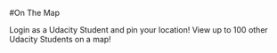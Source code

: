 #On The Map

Login as a Udacity Student and pin your location!
View up to 100 other Udacity Students on a map!
